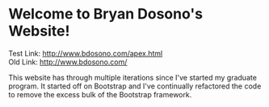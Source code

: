 # Welcome to Bryan Dosono's Website!

Test Link: http://www.bdosono.com/apex.html
<br>
Old Link: http://www.bdosono.com/

This website has through multiple iterations since I've started my graduate program. It started off on Bootstrap and I've continually refactored the code to remove the excess bulk of the Bootstrap framework. 
